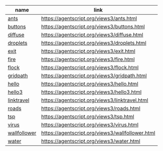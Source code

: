 name    | link
------- | ------
[ants](https://github.com/backspaces/agentscript/tree/master/views3/ants.html) | https://agentscript.org/views3/ants.html
[buttons](https://github.com/backspaces/agentscript/tree/master/views3/buttons.html) | https://agentscript.org/views3/buttons.html
[diffuse](https://github.com/backspaces/agentscript/tree/master/views3/diffuse.html) | https://agentscript.org/views3/diffuse.html
[droplets](https://github.com/backspaces/agentscript/tree/master/views3/droplets.html) | https://agentscript.org/views3/droplets.html
[exit](https://github.com/backspaces/agentscript/tree/master/views3/exit.html) | https://agentscript.org/views3/exit.html
[fire](https://github.com/backspaces/agentscript/tree/master/views3/fire.html) | https://agentscript.org/views3/fire.html
[flock](https://github.com/backspaces/agentscript/tree/master/views3/flock.html) | https://agentscript.org/views3/flock.html
[gridpath](https://github.com/backspaces/agentscript/tree/master/views3/gridpath.html) | https://agentscript.org/views3/gridpath.html
[hello](https://github.com/backspaces/agentscript/tree/master/views3/hello.html) | https://agentscript.org/views3/hello.html
[hello3](https://github.com/backspaces/agentscript/tree/master/views3/hello3.html) | https://agentscript.org/views3/hello3.html
[linktravel](https://github.com/backspaces/agentscript/tree/master/views3/linktravel.html) | https://agentscript.org/views3/linktravel.html
[roads](https://github.com/backspaces/agentscript/tree/master/views3/roads.html) | https://agentscript.org/views3/roads.html
[tsp](https://github.com/backspaces/agentscript/tree/master/views3/tsp.html) | https://agentscript.org/views3/tsp.html
[virus](https://github.com/backspaces/agentscript/tree/master/views3/virus.html) | https://agentscript.org/views3/virus.html
[wallfollower](https://github.com/backspaces/agentscript/tree/master/views3/wallfollower.html) | https://agentscript.org/views3/wallfollower.html
[water](https://github.com/backspaces/agentscript/tree/master/views3/water.html) | https://agentscript.org/views3/water.html
